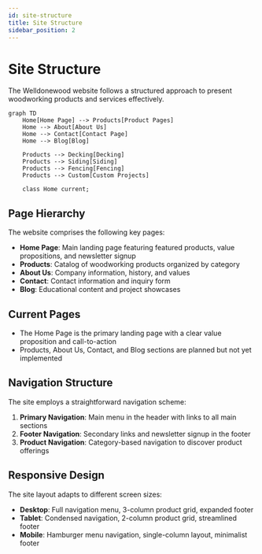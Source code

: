 ```yaml
---
id: site-structure
title: Site Structure
sidebar_position: 2
---
```


# Site Structure

The Welldonewood website follows a structured approach to present woodworking products and services effectively.

```mermaid
graph TD
    Home[Home Page] --> Products[Product Pages]
    Home --> About[About Us]
    Home --> Contact[Contact Page]
    Home --> Blog[Blog]
    
    Products --> Decking[Decking]
    Products --> Siding[Siding]
    Products --> Fencing[Fencing]
    Products --> Custom[Custom Projects]
    
    class Home current;
```

## Page Hierarchy

The website comprises the following key pages:

- **Home Page**: Main landing page featuring featured products, value propositions, and newsletter signup
- **Products**: Catalog of woodworking products organized by category
- **About Us**: Company information, history, and values
- **Contact**: Contact information and inquiry form
- **Blog**: Educational content and project showcases

## Current Pages

- The Home Page is the primary landing page with a clear value proposition and call-to-action
- Products, About Us, Contact, and Blog sections are planned but not yet implemented

## Navigation Structure

The site employs a straightforward navigation scheme:

1. **Primary Navigation**: Main menu in the header with links to all main sections
2. **Footer Navigation**: Secondary links and newsletter signup in the footer
3. **Product Navigation**: Category-based navigation to discover product offerings

## Responsive Design

The site layout adapts to different screen sizes:

- **Desktop**: Full navigation menu, 3-column product grid, expanded footer
- **Tablet**: Condensed navigation, 2-column product grid, streamlined footer
- **Mobile**: Hamburger menu navigation, single-column layout, minimalist footer 